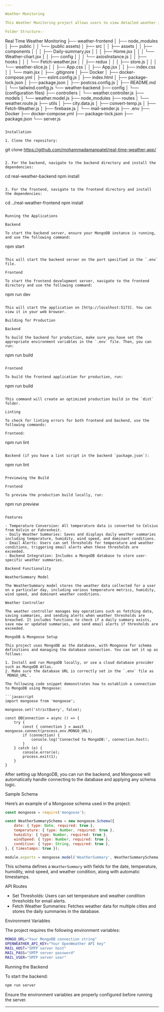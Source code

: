 ```yaml
---

Weather Monitoring

This Weather Monitoring project allows users to view detailed weather information and daily summaries. Built with React and Vite, the dashboard integrates with weather APIs and features Celsius temperature conversion, along with additional weather metrics. It also includes a server-side component for managing user-specific weather summaries and alert thresholds.

Folder Structure:-

```
Real Time Weather Monitoring
├── weather-frontend
│   ├── node_modules
│   ├── public
│   │   └── (public assets)
│   ├── src
│   │   ├── assets
│   │   ├── components
│   │   │   ├── Daily-summary.jsx
│   │   │   ├── Home.jsx
│   │   │   └── Weather-chart.jsx
│   │   ├── config
│   │   │   └── axiosInstance.js
│   │   ├── hooks
│   │   │   └── Fetch-weather.jsx
│   │   ├── redux
│   │   │   ├── store.js
│   │   │   └── weather-slice.js
│   │   ├── App.css
│   │   ├── App.jsx
│   │   ├── index.css
│   │   └── main.jsx
│   ├── .gitignore
│   ├── Docker
│   ├── docker-compose.yml
│   ├── eslint.config.js
│   ├── index.html
│   ├── package-lock.json
│   ├── package.json
│   ├── postcss.config.js
│   ├── README.md
│   └── tailwind.config.js
└── weather-backend
    ├── config
    │   └── (configuration files)
    ├── controllers
    │   └── weather.controller.js
    ├── models
    │   └── weather.model.js
    ├── node_modules
    ├── routes
    │   └── weather.route.js
    ├── utils
    │   ├── city.data.js
    │   ├── convert-temp.js
    │   ├── Fetch-Weather.js
    │   ├── firebase.js
    │   └── mail-sender.js
    ├── .env
    ├── Docker
    ├── docker-compose.yml
    ├── package-lock.json
    ├── package.json
    └── server.js
```

Installation

1. Clone the repository:

   ```
   git clone https://github.com/mohammadamanpatel/real-time-weather-app/
   ```

2. For the backend, navigate to the backend directory and install the dependencies:

   ```
   cd real-weather-backend
   npm install
   ```

3. For the frontend, navigate to the frontend directory and install the dependencies:

   ```
   cd ../real-weather-frontend
   npm install
   ```

Running the Applications

Backend

To start the backend server, ensure your MongoDB instance is running, and use the following command:

```
npm start
```

This will start the backend server on the port specified in the `.env` file.

Frontend

To start the frontend development server, navigate to the frontend directory and use the following command:

```
npm run dev
```

This will start the application on [http://localhost:5173]. You can view it in your web browser.

Building for Production

Backend

To build the backend for production, make sure you have set the appropriate environment variables in the `.env` file. Then, you can run:

```
npm run build
```

Frontend

To build the frontend application for production, run:

```
npm run build
```

This command will create an optimized production build in the `dist` folder.

Linting

To check for linting errors for both frontend and backend, use the following commands:

Frontend:

```
npm run lint
```

Backend (if you have a lint script in the backend `package.json`):

```
npm run lint
```

Previewing the Build

Frontend

To preview the production build locally, run:

```
npm run preview
```

Features

- Temperature Conversion: All temperature data is converted to Celsius from Kelvin or Fahrenheit.
- Daily Weather Summaries: Saves and displays daily weather summaries including temperature, humidity, wind speed, and dominant conditions.
- Email Alerts: Users can set thresholds for temperature and weather conditions, triggering email alerts when these thresholds are exceeded.
- Backend Integration: Includes a MongoDB database to store user-specific weather summaries.

Backend Functionality

WeatherSummary Model

The WeatherSummary model stores the weather data collected for a user on a particular day, including various temperature metrics, humidity, wind speed, and dominant weather conditions.

Weather Controller

The weather controller manages key operations such as fetching data, saving summaries, and sending alerts when weather thresholds are breached. It includes functions to check if a daily summary exists, save new or updated summaries, and send email alerts if thresholds are exceeded.

MongoDB & Mongoose Setup

This project uses MongoDB as the database, with Mongoose for schema definitions and managing the database connection. You can set it up as follows:

1. Install and run MongoDB locally, or use a cloud database provider such as MongoDB Atlas.
2. Make sure the database URL is correctly set in the `.env` file as `MONGO_URL`.

The following code snippet demonstrates how to establish a connection to MongoDB using Mongoose:

```javascript
import mongoose from 'mongoose';

mongoose.set('strictQuery', false);

const DBConnection = async () => {
    try {
        const { connection } = await mongoose.connect(process.env.MONGO_URL);
        if (connection) {
            console.log('Connected to MongoDB:', connection.host);
        }
    } catch (e) {
        console.error(e);
        process.exit(1);
    }
}
```

After setting up MongoDB, you can run the backend, and Mongoose will automatically handle connecting to the database and applying any schema logic.

Sample Schema

Here’s an example of a Mongoose schema used in the project:

```javascript
const mongoose = require('mongoose');

const WeatherSummarySchema = new mongoose.Schema({
    date: { type: Date, required: true },
    temperature: { type: Number, required: true },
    humidity: { type: Number, required: true },
    windSpeed: { type: Number, required: true },
    condition: { type: String, required: true },
}, { timestamps: true });

module.exports = mongoose.model('WeatherSummary', WeatherSummarySchema);
```

This schema defines a `WeatherSummary` with fields for the date, temperature, humidity, wind speed, and weather condition, along with automatic timestamps.

API Routes

- Set Thresholds: Users can set temperature and weather condition thresholds for email alerts.
- Fetch Weather Summaries: Fetches weather data for multiple cities and stores the daily summaries in the database.

Environment Variables

The project requires the following environment variables:

```bash
MONGO_URL="Your MongoDB connection string"
OPENWEATHER_API_KEY="Your OpenWeather API key"
MAIL_HOST="SMTP server host"
MAIL_PASS="SMTP server password"
MAIL_USER="SMTP server user"
```

Running the Backend

To start the backend:

```bash
npm run server
```

Ensure the environment variables are properly configured before running the server.

--- 
```


